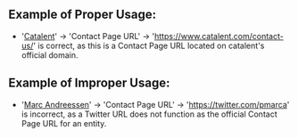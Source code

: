 ## Example of Proper Usage:
* '[Catalent](https://golden.com/wiki/Catalent-BW8E8KG)' -> 'Contact Page URL' -> 'https://www.catalent.com/contact-us/' is correct, as this is a Contact Page URL located on catalent's official domain.

## Example of Improper Usage:
* '[Marc Andreessen](https://golden.com/wiki/Marc_Andreessen-DBY)' -> 'Contact Page URL' -> 'https://twitter.com/pmarca' is incorrect, as a Twitter URL does not function as the official Contact Page URL for an entity.

